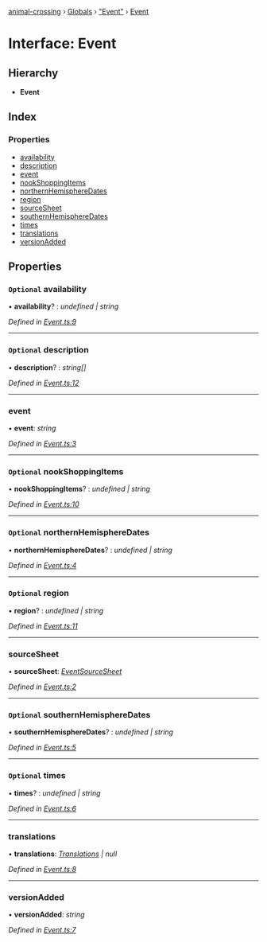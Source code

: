 [animal-crossing](../README.md) › [Globals](../globals.md) › ["Event"](../modules/_event_.md) › [Event](_event_.event.md)

# Interface: Event

## Hierarchy

* **Event**

## Index

### Properties

* [availability](_event_.event.md#optional-availability)
* [description](_event_.event.md#optional-description)
* [event](_event_.event.md#event)
* [nookShoppingItems](_event_.event.md#optional-nookshoppingitems)
* [northernHemisphereDates](_event_.event.md#optional-northernhemispheredates)
* [region](_event_.event.md#optional-region)
* [sourceSheet](_event_.event.md#sourcesheet)
* [southernHemisphereDates](_event_.event.md#optional-southernhemispheredates)
* [times](_event_.event.md#optional-times)
* [translations](_event_.event.md#translations)
* [versionAdded](_event_.event.md#versionadded)

## Properties

### `Optional` availability

• **availability**? : *undefined | string*

*Defined in [Event.ts:9](https://github.com/Norviah/animal-crossing/blob/2c80bbc/module/types/Event.ts#L9)*

___

### `Optional` description

• **description**? : *string[]*

*Defined in [Event.ts:12](https://github.com/Norviah/animal-crossing/blob/2c80bbc/module/types/Event.ts#L12)*

___

###  event

• **event**: *string*

*Defined in [Event.ts:3](https://github.com/Norviah/animal-crossing/blob/2c80bbc/module/types/Event.ts#L3)*

___

### `Optional` nookShoppingItems

• **nookShoppingItems**? : *undefined | string*

*Defined in [Event.ts:10](https://github.com/Norviah/animal-crossing/blob/2c80bbc/module/types/Event.ts#L10)*

___

### `Optional` northernHemisphereDates

• **northernHemisphereDates**? : *undefined | string*

*Defined in [Event.ts:4](https://github.com/Norviah/animal-crossing/blob/2c80bbc/module/types/Event.ts#L4)*

___

### `Optional` region

• **region**? : *undefined | string*

*Defined in [Event.ts:11](https://github.com/Norviah/animal-crossing/blob/2c80bbc/module/types/Event.ts#L11)*

___

###  sourceSheet

• **sourceSheet**: *[EventSourceSheet](../enums/_event_.eventsourcesheet.md)*

*Defined in [Event.ts:2](https://github.com/Norviah/animal-crossing/blob/2c80bbc/module/types/Event.ts#L2)*

___

### `Optional` southernHemisphereDates

• **southernHemisphereDates**? : *undefined | string*

*Defined in [Event.ts:5](https://github.com/Norviah/animal-crossing/blob/2c80bbc/module/types/Event.ts#L5)*

___

### `Optional` times

• **times**? : *undefined | string*

*Defined in [Event.ts:6](https://github.com/Norviah/animal-crossing/blob/2c80bbc/module/types/Event.ts#L6)*

___

###  translations

• **translations**: *[Translations](_event_.translations.md) | null*

*Defined in [Event.ts:8](https://github.com/Norviah/animal-crossing/blob/2c80bbc/module/types/Event.ts#L8)*

___

###  versionAdded

• **versionAdded**: *string*

*Defined in [Event.ts:7](https://github.com/Norviah/animal-crossing/blob/2c80bbc/module/types/Event.ts#L7)*
